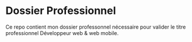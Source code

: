 # Dossier Professionnel

Ce repo contient mon dossier professonnel nécessaire pour valider le titre professionnel Développeur web & web mobile.